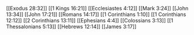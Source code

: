 [[Exodus 28:32]]
[[1 Kings 16:21]]
[[Ecclesiastes 4:12]]
[[Mark 3:24]]
[[John 13:34]]
[[John 17:21]]
[[Romans 14:17]]
[[1 Corinthians 1:10]]
[[1 Corinthians 12:12]]
[[2 Corinthians 13:11]]
[[Ephesians 4:4]]
[[Colossians 3:13]]
[[1 Thessalonians 5:13]]
[[Hebrews 12:14]]
[[James 3:17]]
